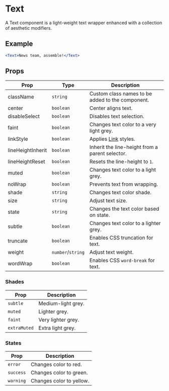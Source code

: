 # Text

A Text component is a light-weight text wrapper enhanced with a collection of aesthetic modifiers.

## Example

```jsx
<Text>News team, assemble!</Text>
```

## Props

| Prop              | Type              | Description                                      |
| ----------------- | ----------------- | ------------------------------------------------ |
| className         | `string`          | Custom class names to be added to the component. |
| center            | `boolean`         | Center aligns text.                              |
| disableSelect     | `boolean`         | Disables text selection.                         |
| faint             | `boolean`         | Changes text color to a very light grey.         |
| linkStyle         | `boolean`         | Applies [Link](../Link) styles.                  |
| lineHeightInherit | `boolean`         | Inherit the line-height from a parent selector.  |
| lineHeightReset   | `boolean`         | Resets the line-height to `1`.                   |
| muted             | `boolean`         | Changes text color to a light grey.              |
| noWrap            | `boolean`         | Prevents text from wrapping.                     |
| shade             | `string`          | Changes text color shade.                        |
| size              | `string`          | Adjust text size.                                |
| state             | `string`          | Changes the text color based on state.           |
| subtle            | `boolean`         | Changes text color to a lighter grey.            |
| truncate          | `boolean`         | Enables CSS truncation for text.                 |
| weight            | `number`/`string` | Adjust text weight.                              |
| wordWrap          | `boolean`         | Enables CSS `word-break` for text.               |

### Shades

| Prop         | Description        |
| ------------ | ------------------ |
| `subtle`     | Medium-light grey. |
| `muted`      | Lighter grey.      |
| `faint`      | Very lighter grey. |
| `extraMuted` | Extra light grey.  |

### States

| Prop      | Description              |
| --------- | ------------------------ |
| `error`   | Changes color to red.    |
| `success` | Changes color to green.  |
| `warning` | Changes color to yellow. |
